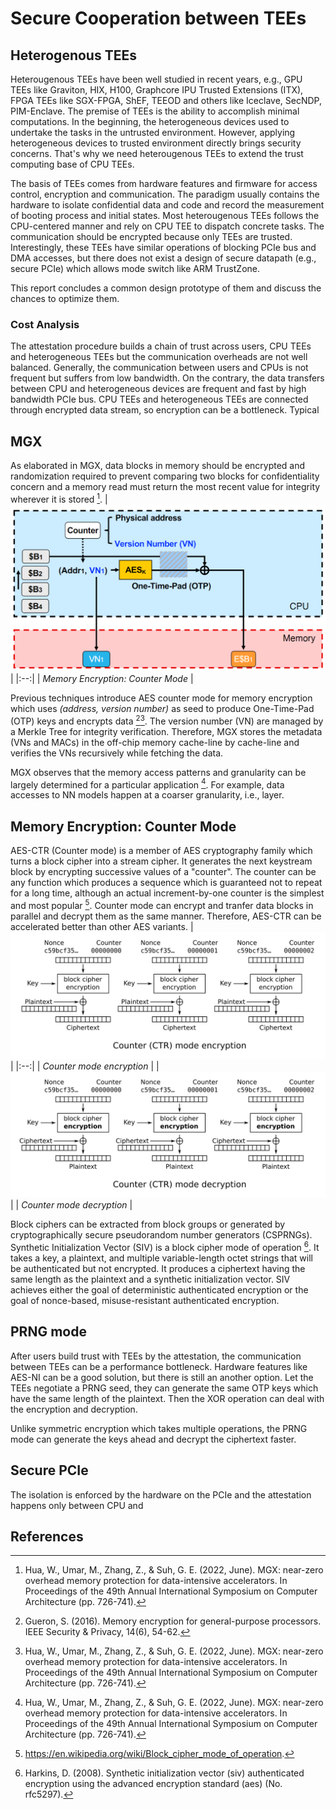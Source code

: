 # Secure Cooperation between TEEs

## Heterogenous TEEs

Heterougenous TEEs have been well studied in recent years, e.g., GPU TEEs like Graviton, HIX, H100, Graphcore IPU Trusted Extensions (ITX), FPGA TEEs like SGX-FPGA, ShEF, TEEOD and others like Iceclave, SecNDP, PIM-Enclave. The premise of TEEs is the ability to accomplish minimal computations. In the beginning, the heterogeneous devices used to undertake the tasks in the untrusted environment. However, applying heterogeneous devices to trusted environment directly brings security concerns. That's why we need heterougenous TEEs to extend the trust computing base of CPU TEEs.

The basis of TEEs comes from hardware features and firmware for access control, encryption and communication. The paradigm usually contains the hardware to isolate confidential data and code and record the measurement of booting process and initial states. Most heterougenous TEEs follows the CPU-centered manner and rely on CPU TEE to dispatch concrete tasks. The communication should be encrypted because only TEEs are trusted. Interestingly, these TEEs have similar operations of blocking PCIe bus and DMA accesses, but there does not exist a design of secure datapath (e.g., secure PCIe) which allows mode switch like ARM TrustZone.
<!-- root of trust: hardware feature and firmware for access control, encryption and communication -->
<!-- specialized instructions -->

This report concludes a common design prototype of them and discuss the chances to optimize them.

### Cost Analysis

The attestation procedure builds a chain of trust across users, CPU TEEs and heterogeneous TEEs but the communication overheads are not well balanced. Generally, the communication between users and CPUs is not frequent but suffers from low bandwidth. On the contrary, the data transfers between CPU and heterogeneous devices are frequent and fast by high bandwidth PCIe bus. CPU TEEs and heterogeneous TEEs are connected through encrypted data stream, so encryption can be a bottleneck. Typical 

<!-- PCIe, DMA -->
<!-- X86 adopts the independent addressing method to separate the memory operation from the peripheral IO operation, so that there is a distinction between the memory space and the IO space. The instructions for accessing memory and peripheral registers within the X86 platform CPU are also different. -->

## MGX

As elaborated in MGX, data blocks in memory should be encrypted and randomization required to prevent comparing two blocks for confidentiality concern and a memory read must return the most recent value for integrity wherever it is stored [^3].
|![counter](./assets/mem-enc-counter-mode.png)|
|:--:|
| *Memory Encryption: Counter Mode* |

Previous techniques introduce AES counter mode for memory encryption which uses *(address, version number)* as seed to produce One-Time-Pad (OTP) keys and encrypts data [^4][^3]. The version number (VN) are managed by a Merkle Tree for integrity verification. Therefore, MGX stores the metadata (VNs and MACs) in the off-chip memory cache-line by cache-line and verifies the VNs recursively while fetching the data.

MGX observes that the memory access patterns and granularity can be largely determined for a particular application [^3]. For example, data accesses to NN models happen at a coarser granularity, i.e., layer.

## Memory Encryption: Counter Mode

AES-CTR (Counter mode) is a member of AES cryptography family which turns a block cipher into a stream cipher. It generates the next keystream block by encrypting successive values of a "counter". The counter can be any function which produces a sequence which is guaranteed not to repeat for a long time, although an actual increment-by-one counter is the simplest and most popular [^1]. Counter mode can encrypt and tranfer data blocks in parallel and decrypt them as the same manner. Therefore, AES-CTR can be accelerated better than other AES variants.
|![encryption](./assets/CTR_encryption_2.svg)|
|:--:|
| *Counter mode encryption* |
|![decryption](./assets/CTR_decryption_2.svg)|
| *Counter mode decryption* |

Block ciphers can be extracted from block groups or generated by cryptographically secure pseudorandom number generators (CSPRNGs). Synthetic Initialization Vector (SIV) is a block cipher mode of operation [^2]. It takes a key, a plaintext, and multiple variable-length octet strings that will be authenticated but not encrypted. It produces a ciphertext having the same length as the plaintext and a synthetic initialization vector. SIV achieves either the goal of deterministic authenticated encryption or the goal of nonce-based, misuse-resistant authenticated encryption.

## PRNG mode

After users build trust with TEEs by the attestation, the communication between TEEs can be a performance bottleneck. Hardware features like AES-NI can be a good solution, but there is still an another option. Let the TEEs negotiate a PRNG seed, they can generate the same OTP keys which have the same length of the plaintext. Then the XOR operation can deal with the encryption and decryption.

Unlike symmetric encryption which takes multiple operations, the PRNG mode can generate the keys ahead and decrypt the ciphertext faster. 

## Secure PCIe

The isolation is enforced by the hardware on the PCIe and the attestation happens only between CPU and 

## References

[^1]: https://en.wikipedia.org/wiki/Block_cipher_mode_of_operation.
[^2]: Harkins, D. (2008). Synthetic initialization vector (siv) authenticated encryption using the advanced encryption standard (aes) (No. rfc5297).
[^3]: Hua, W., Umar, M., Zhang, Z., & Suh, G. E. (2022, June). MGX: near-zero overhead memory protection for data-intensive accelerators. In Proceedings of the 49th Annual International Symposium on Computer Architecture (pp. 726-741).
[^4]: Gueron, S. (2016). Memory encryption for general-purpose processors. IEEE Security & Privacy, 14(6), 54-62.